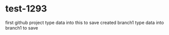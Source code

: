 # test-1293
first github project
type data into this to save
created branch1
type data into branch1 to save
